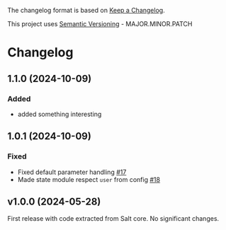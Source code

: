 The changelog format is based on [Keep a Changelog](https://keepachangelog.com/en/1.0.0/).

This project uses [Semantic Versioning](https://semver.org/) - MAJOR.MINOR.PATCH

# Changelog

## 1.1.0 (2024-10-09)


### Added

- added something interesting


## 1.0.1 (2024-10-09)


### Fixed

- Fixed default parameter handling [#17](https://github.com/salt-extensions/saltext-pushover/issues/17)
- Made state module respect `user` from config [#18](https://github.com/salt-extensions/saltext-pushover/issues/18)


## v1.0.0 (2024-05-28)

First release with code extracted from Salt core.
No significant changes.
